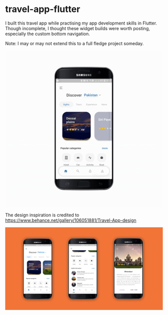 # travel-app-flutter

I built this travel app while practising my app development skills in Flutter. Though incomplete, I thought these widget builds were worth posting, especially the custom bottom navigation. <br>

Note: I may or may not extend this to a full fledge project someday.

<p align="center"><img src="https://github.com/ahmed-dys99/travel-app-flutter/blob/main/demo.gif" width="500"/></p>

The design inspiration is credited to 
<https://www.behance.net/gallery/106051881/Travel-App-design>

<p align="center"><img src="https://github.com/ahmed-dys99/travel-app-flutter/blob/main/demo.jpg"/></p>
